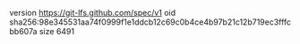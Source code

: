 version https://git-lfs.github.com/spec/v1
oid sha256:98e345531aa74f0999f1e1ddcb12c69c0b4ce4b97b21c12b719ec3fffcbb607a
size 6491
